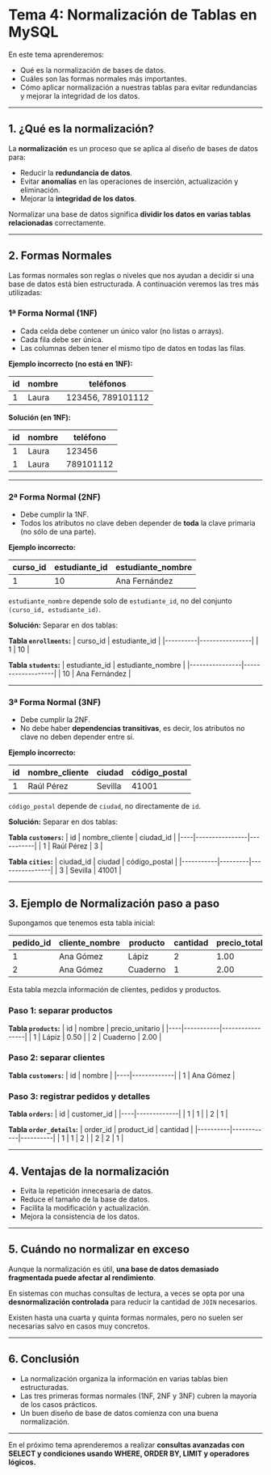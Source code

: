 # **Tema 4: Normalización de Tablas en MySQL**

En este tema aprenderemos:

- Qué es la normalización de bases de datos.
- Cuáles son las formas normales más importantes.
- Cómo aplicar normalización a nuestras tablas para evitar redundancias y mejorar la integridad de los datos.

---

## **1. ¿Qué es la normalización?**

La **normalización** es un proceso que se aplica al diseño de bases de datos para:

- Reducir la **redundancia de datos**.
- Evitar **anomalías** en las operaciones de inserción, actualización y eliminación.
- Mejorar la **integridad de los datos**.

Normalizar una base de datos significa **dividir los datos en varias tablas relacionadas** correctamente.

---

## **2. Formas Normales**

Las formas normales son reglas o niveles que nos ayudan a decidir si una base de datos está bien estructurada. A continuación veremos las tres más utilizadas:

### **1ª Forma Normal (1NF)**

- Cada celda debe contener un único valor (no listas o arrays).
- Cada fila debe ser única.
- Las columnas deben tener el mismo tipo de datos en todas las filas.

**Ejemplo incorrecto (no está en 1NF):**

| id  | nombre | teléfonos         |
| --- | ------ | ----------------- |
| 1   | Laura  | 123456, 789101112 |

**Solución (en 1NF):**

| id  | nombre | teléfono  |
| --- | ------ | --------- |
| 1   | Laura  | 123456    |
| 1   | Laura  | 789101112 |

---

### **2ª Forma Normal (2NF)**

- Debe cumplir la 1NF.
- Todos los atributos no clave deben depender de **toda** la clave primaria (no sólo de una parte).

**Ejemplo incorrecto:**

| curso_id | estudiante_id | estudiante_nombre |
| -------- | ------------- | ----------------- |
| 1        | 10            | Ana Fernández     |

`estudiante_nombre` depende solo de `estudiante_id`, no del conjunto `(curso_id, estudiante_id)`.

**Solución:**
Separar en dos tablas:

**Tabla `enrollments`:**
| curso_id | estudiante_id |
|----------|----------------|
| 1 | 10 |

**Tabla `students`:**
| estudiante_id | estudiante_nombre |
|----------------|-------------------|
| 10 | Ana Fernández |

---

### **3ª Forma Normal (3NF)**

- Debe cumplir la 2NF.
- No debe haber **dependencias transitivas**, es decir, los atributos no clave no deben depender entre sí.

**Ejemplo incorrecto:**

| id  | nombre_cliente | ciudad  | código_postal |
| --- | -------------- | ------- | ------------- |
| 1   | Raúl Pérez     | Sevilla | 41001         |

`código_postal` depende de `ciudad`, no directamente de `id`.

**Solución:** Separar en dos tablas:

**Tabla `customers`:**
| id | nombre_cliente | ciudad_id |
|----|----------------|-----------|
| 1 | Raúl Pérez | 3 |

**Tabla `cities`:**
| ciudad_id | ciudad | código_postal |
|-----------|---------|----------------|
| 3 | Sevilla | 41001 |

---

## **3. Ejemplo de Normalización paso a paso**

Supongamos que tenemos esta tabla inicial:

| pedido_id | cliente_nombre | producto | cantidad | precio_total |
| --------- | -------------- | -------- | -------- | ------------ |
| 1         | Ana Gómez      | Lápiz    | 2        | 1.00         |
| 2         | Ana Gómez      | Cuaderno | 1        | 2.00         |

Esta tabla mezcla información de clientes, pedidos y productos.

### **Paso 1: separar productos**

**Tabla `products`:**
| id | nombre | precio_unitario |
|----|-----------|-----------------|
| 1 | Lápiz | 0.50 |
| 2 | Cuaderno | 2.00 |

### **Paso 2: separar clientes**

**Tabla `customers`:**
| id | nombre |
|----|-------------|
| 1 | Ana Gómez |

### **Paso 3: registrar pedidos y detalles**

**Tabla `orders`:**
| id | customer_id |
|----|-------------|
| 1 | 1 |
| 2 | 1 |

**Tabla `order_details`:**
| order_id | product_id | cantidad |
|----------|------------|----------|
| 1 | 1 | 2 |
| 2 | 2 | 1 |

---

## **4. Ventajas de la normalización**

- Evita la repetición innecesaria de datos.
- Reduce el tamaño de la base de datos.
- Facilita la modificación y actualización.
- Mejora la consistencia de los datos.

---

## **5. Cuándo no normalizar en exceso**

Aunque la normalización es útil, **una base de datos demasiado fragmentada puede afectar al rendimiento**.

En sistemas con muchas consultas de lectura, a veces se opta por una **desnormalización controlada** para reducir la cantidad de `JOIN` necesarios.

Existen hasta una cuarta y quinta formas normales, pero no suelen ser necesarias salvo en casos muy concretos.

---

## **6. Conclusión**

- La normalización organiza la información en varias tablas bien estructuradas.
- Las tres primeras formas normales (1NF, 2NF y 3NF) cubren la mayoría de los casos prácticos.
- Un buen diseño de base de datos comienza con una buena normalización.

---

En el próximo tema aprenderemos a realizar **consultas avanzadas con SELECT y condiciones usando WHERE, ORDER BY, LIMIT y operadores lógicos.**
